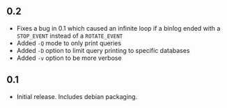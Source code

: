 0.2
---
* Fixes a bug in 0.1 which caused an infinite loop if a binlog ended with a
  `STOP_EVENT` instead of a `ROTATE_EVENT`
* Added `-Q` mode to only print queries
* Added `-D` option to limit query printing to specific databases
* Added `-v` option to be more verbose

0.1
---
* Initial release. Includes debian packaging.
